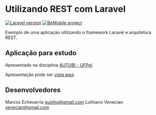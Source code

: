 # Utilizando REST com Laravel

[![Laravel version](https://img.shields.io/badge/Laravel-v5.3.6-green.svg)](https://travis-ci.org/laravel/framework)
[![BeMobile project](https://img.shields.io/badge/education-BeMobile-blue.svg)](https://bemobile.cc)

Exemplo de uma aplicação utilizando o framework Laravel e arquitetura REST. 

## Aplicação para estudo

Apresentado na disciplina [AUTUBI - UFPel](http://ubiq.inf.ufpel.edu.br/au2016/doku.php).

Apresentação pode ser [vista aqui](https://docs.google.com/presentation/d/1XdqFEqol-7xwOusL3AU3RdHCtelGyOHAfFr_8GvF4VE/edit?usp=sharing).

## Desenvolvedores

Marcos Echevarria quinho@gmail.com
Luthiano Venecian venecian@gmail.com

